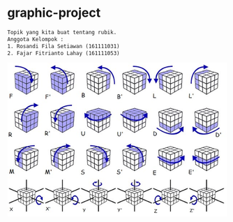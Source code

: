 # graphic-project
``` 
Topik yang kita buat tentang rubik.
Anggota Kelompok :
1. Rosandi Fila Setiawan (161111031)
2. Fajar Fitrianto Lahay (161111053)
```
![Image of Yaktocat](https://github.com/andifila/graphic-project/blob/master/rubic.jpg)
